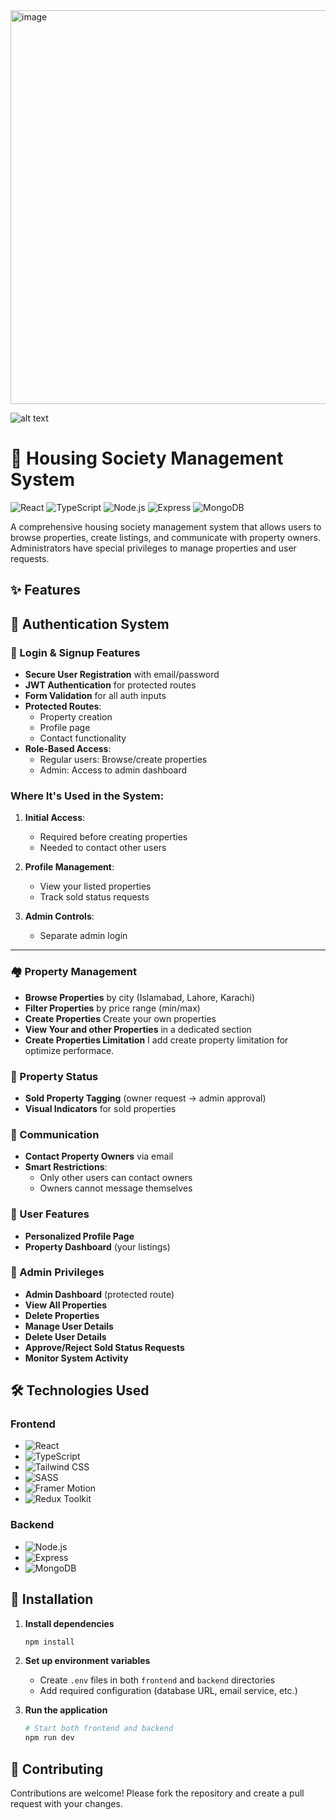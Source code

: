 <img width="1255" height="630" alt="image" src="https://github.com/user-attachments/assets/8e924192-f338-472a-8dfb-94445781a553" />

![alt text](image.png)

# 🏡 Housing Society Management System

![React](https://img.shields.io/badge/React-18.2.0-blue.svg)
![TypeScript](https://img.shields.io/badge/TypeScript-5.0.0-blue.svg)
![Node.js](https://img.shields.io/badge/Node.js-18.0.0-green.svg)
![Express](https://img.shields.io/badge/Express-4.18.0-lightgrey.svg)
![MongoDB](https://img.shields.io/badge/MongoDB-6.0.0-green.svg)

A comprehensive housing society management system that allows users to browse properties, create listings, and communicate with property owners. Administrators have special privileges to manage properties and user requests.

## ✨ Features

## 🔐 Authentication System

### 📌 Login & Signup Features

- **Secure User Registration** with email/password
- **JWT Authentication** for protected routes
- **Form Validation** for all auth inputs
- **Protected Routes**:
  - Property creation
  - Profile page
  - Contact functionality
- **Role-Based Access**:
  - Regular users: Browse/create properties
  - Admin: Access to admin dashboard

### Where It's Used in the System:

1. **Initial Access**:

   - Required before creating properties
   - Needed to contact other users

2. **Profile Management**:

   - View your listed properties
   - Track sold status requests

3. **Admin Controls**:
   - Separate admin login

---

### 🏘️ Property Management

- **Browse Properties** by city (Islamabad, Lahore, Karachi)
- **Filter Properties** by price range (min/max)
- **Create Properties** Create your own properties
- **View Your and other Properties** in a dedicated section
- **Create Properties Limitation** I add create property limitation for optimize performace.

### 🔄 Property Status

- **Sold Property Tagging** (owner request → admin approval)
- **Visual Indicators** for sold properties

### 💬 Communication

- **Contact Property Owners** via email
- **Smart Restrictions**:
  - Only other users can contact owners
  - Owners cannot message themselves

### 👤 User Features

- **Personalized Profile Page**
- **Property Dashboard** (your listings)

### 👑 Admin Privileges

- **Admin Dashboard** (protected route)
- **View All Properties**
- **Delete Properties**
- **Manage User Details**
- **Delete User Details**
- **Approve/Reject Sold Status Requests**
- **Monitor System Activity**

## 🛠️ Technologies Used

### Frontend
- ![React](https://img.shields.io/badge/-React-61DAFB?logo=react&logoColor=white)
- ![TypeScript](https://img.shields.io/badge/-TypeScript-3178C6?logo=typescript&logoColor=white)
- ![Tailwind CSS](https://img.shields.io/badge/-Tailwind_CSS-38B2AC?logo=tailwind-css&logoColor=white)
- ![SASS](https://img.shields.io/badge/-SASS-CC6699?logo=sass&logoColor=white)
- ![Framer Motion](https://img.shields.io/badge/-Framer_Motion-0055FF?logo=framer&logoColor=white)
- ![Redux Toolkit](https://img.shields.io/badge/-Redux_Toolkit-764ABC?logo=redux&logoColor=white)

### Backend

- ![Node.js](https://img.shields.io/badge/-Node.js-339933?logo=node.js&logoColor=white)
- ![Express](https://img.shields.io/badge/-Express-000000?logo=express&logoColor=white)
- ![MongoDB](https://img.shields.io/badge/-MongoDB-47A248?logo=mongodb&logoColor=white)

## 🚀 Installation

1. **Install dependencies**

   ```bash
   npm install
   ```

2. **Set up environment variables**

   - Create `.env` files in both `frontend` and `backend` directories
   - Add required configuration (database URL, email service, etc.)

3. **Run the application**

   ```bash
   # Start both frontend and backend
   npm run dev
   ```

## 🤝 Contributing

Contributions are welcome! Please fork the repository and create a pull request with your changes.
